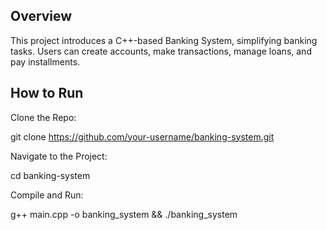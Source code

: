 ## Overview

This project introduces a C++-based Banking System, simplifying banking tasks. Users can create accounts, make transactions, manage loans, and pay installments.

## How to Run

Clone the Repo:

  git clone https://github.com/your-username/banking-system.git
    

Navigate to the Project:

  cd banking-system


Compile and Run:

  g++ main.cpp -o banking_system && ./banking_system


